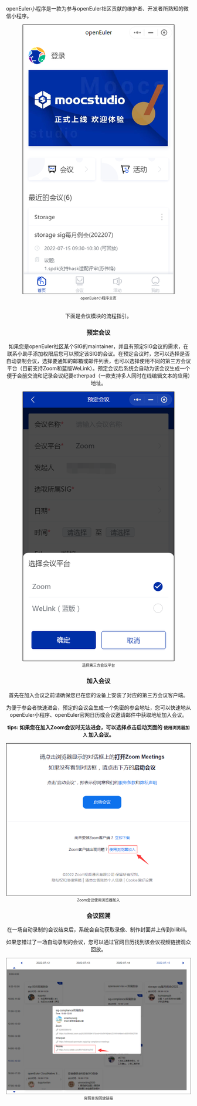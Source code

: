

openEuler小程序是一款为参与openEuler社区贡献的维护者、开发者所熟知的微信小程序。

<div style="text-align:center"><img src="2022-07-15-openeuler-miniprogram-guide-01.png" alt=""/><div/>

<div style="text-align:center;font-size:10px"><span>openEuler小程序主页</span></div><br/>

下面是会议模块的流程指引。


### 预定会议

如果您是openEuler社区某个SIG的maintainer，并且有预定SIG会议的需求，在联系小助手添加权限后您可以预定该SIG的会议。在预定会议时，您可以选择是否自动录制会议，选择要通知的邮箱或邮件列表，也可以选择使用不同的第三方会议平台（目前支持Zoom和蓝版WeLink）。预定会议后系统会自动为该会议生成一个便于会前交流和记录会议纪要etherpad（一款支持多人同时在线编辑文本的应用）地址。

<div style="text-align:center"><img src="2022-07-15-openeuler-miniprogram-guide-02.png" alt=""/><div/>

<div style="text-align:center;font-size:10px"><span>选择第三方会议平台</span></div>


### 加入会议

首先在加入会议之前请确保您已在您的设备上安装了对应的第三方会议客户端。

为便于参会者快速进会，预定的会议会生成一个免密的参会地址，您可以快速地从openEuler小程序、openEuler官网日历或会议邀请邮件中获取地址加入会议。

**tips: 如果您在加入Zoom会议时无法进会，可以选择点击启动页面的 `使用浏览器加入` 加入会议。**

<div style="text-align:center"><img src="2022-07-15-openeuler-miniprogram-guide-03.png" alt=""/><div/>

<div style="text-align:center;font-size:10px"><span>Zoom会议使用浏览器加入</span></div>


### 会议回溯

在一场自动录制的会议结束后，系统会自动获取录像、制作封面并上传到bilibili。

如果您错过了一场自动录制的会议，您可以通过官网日历找到该会议视频链接观众回放。

<div style="text-align:center"><img src="2022-07-15-openeuler-miniprogram-guide-04.png" alt=""/><div/>

<div style="text-align:center;font-size:10px"><span>官网查询回放链接</span></div>

